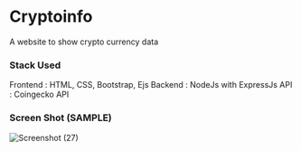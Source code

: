 # Cryptoinfo
A website to show crypto currency data

### Stack Used 
Frontend : HTML, CSS, Bootstrap, Ejs
Backend : NodeJs with ExpressJs
API : Coingecko API

### Screen Shot (SAMPLE)

![Screenshot (27)](https://user-images.githubusercontent.com/91717130/225977961-5ca4a073-9883-4fba-ba8e-53b7d9e5b92c.png)
